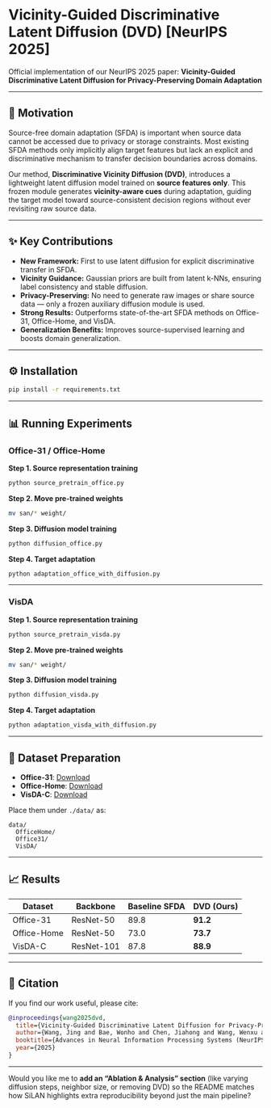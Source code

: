 # Vicinity-Guided Discriminative Latent Diffusion (DVD) [NeurIPS 2025]

Official implementation of our NeurIPS 2025 paper:
**Vicinity-Guided Discriminative Latent Diffusion for Privacy-Preserving Domain Adaptation**

---

## 🔎 Motivation

Source-free domain adaptation (SFDA) is important when source data cannot be accessed due to privacy or storage constraints.
Most existing SFDA methods only implicitly align target features but lack an explicit and discriminative mechanism to transfer decision boundaries across domains.

Our method, **Discriminative Vicinity Diffusion (DVD)**, introduces a lightweight latent diffusion model trained on **source features only**. This frozen module generates **vicinity-aware cues** during adaptation, guiding the target model toward source-consistent decision regions without ever revisiting raw source data.

---

## ✨ Key Contributions

* **New Framework:** First to use latent diffusion for explicit discriminative transfer in SFDA.
* **Vicinity Guidance:** Gaussian priors are built from latent k-NNs, ensuring label consistency and stable diffusion.
* **Privacy-Preserving:** No need to generate raw images or share source data — only a frozen auxiliary diffusion module is used.
* **Strong Results:** Outperforms state-of-the-art SFDA methods on Office-31, Office-Home, and VisDA.
* **Generalization Benefits:** Improves source-supervised learning and boosts domain generalization.

---

## ⚙️ Installation

```bash
pip install -r requirements.txt
```

---

## 📊 Running Experiments

### Office-31 / Office-Home

**Step 1. Source representation training**

```bash
python source_pretrain_office.py
```

**Step 2. Move pre-trained weights**

```bash
mv san/* weight/
```

**Step 3. Diffusion model training**

```bash
python diffusion_office.py
```

**Step 4. Target adaptation**

```bash
python adaptation_office_with_diffusion.py
```

---

### VisDA

**Step 1. Source representation training**

```bash
python source_pretrain_visda.py
```

**Step 2. Move pre-trained weights**

```bash
mv san/* weight/
```

**Step 3. Diffusion model training**

```bash
python diffusion_visda.py
```

**Step 4. Target adaptation**

```bash
python adaptation_visda_with_diffusion.py
```

---

## 📂 Dataset Preparation

* **Office-31**: [Download](https://faculty.cc.gatech.edu/~judy/domainadapt/#datasets_code)
* **Office-Home**: [Download](https://www.hemanthdv.org/officeHomeDataset.html)
* **VisDA-C**: [Download](http://ai.bu.edu/visda-2017/)

Place them under `./data/` as:

```
data/
  OfficeHome/
  Office31/
  VisDA/
```

---

## 📈 Results

| Dataset     | Backbone   | Baseline SFDA | DVD (Ours) |
| ----------- | ---------- | ------------- | ---------- |
| Office-31   | ResNet-50  | 89.8          | **91.2**   |
| Office-Home | ResNet-50  | 73.0          | **73.7**   |
| VisDA-C     | ResNet-101 | 87.8          | **88.9**   |

---

## 📝 Citation

If you find our work useful, please cite:

```bibtex
@inproceedings{wang2025dvd,
  title={Vicinity-Guided Discriminative Latent Diffusion for Privacy-Preserving Domain Adaptation},
  author={Wang, Jing and Bae, Wonho and Chen, Jiahong and Wang, Wenxu and Noh, Junhyug},
  booktitle={Advances in Neural Information Processing Systems (NeurIPS)},
  year={2025}
}
```

---

Would you like me to **add an “Ablation & Analysis” section** (like varying diffusion steps, neighbor size, or removing DVD) so the README matches how SiLAN highlights extra reproducibility beyond just the main pipeline?


